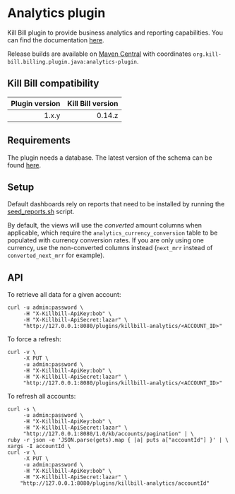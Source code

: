 Analytics plugin
================

Kill Bill plugin to provide business analytics and reporting capabilities. You can find the documentation [here](https://github.com/killbill/killbill-docs/blob/v2/userguide/subscription/analytics-overview.adoc).

Release builds are available on [Maven Central](http://search.maven.org/#search%7Cga%7C1%7Cg%3A%22org.kill-bill.billing.plugin.java%22%20AND%20a%3A%22analytics-plugin%22) with coordinates `org.kill-bill.billing.plugin.java:analytics-plugin`.

Kill Bill compatibility
-----------------------

| Plugin version | Kill Bill version |
| -------------: | ----------------: |
| 1.x.y          | 0.14.z            |

Requirements
------------

The plugin needs a database. The latest version of the schema can be found [here](https://github.com/killbill/killbill-analytics-plugin/blob/master/src/main/resources/ddl.sql).

Setup
-----

Default dashboards rely on reports that need to be installed by running the [seed_reports.sh](https://github.com/killbill/killbill-analytics-plugin/blob/master/src/main/resources/seed_reports.sh) script.

By default, the views will use the *converted* amount columns when applicable, which require the `analytics_currency_conversion` table to be populated with currency conversion rates. If you are only using one currency, use the non-converted columns instead (`next_mrr` instead of `converted_next_mrr` for example).


API
---

To retrieve all data for a given account:

```
curl -u admin:password \
     -H "X-Killbill-ApiKey:bob" \
     -H "X-Killbill-ApiSecret:lazar" \
     "http://127.0.0.1:8080/plugins/killbill-analytics/<ACCOUNT_ID>"
```

To force a refresh:

```
curl -v \
     -X PUT \
     -u admin:password \
     -H "X-Killbill-ApiKey:bob" \
     -H "X-Killbill-ApiSecret:lazar" \
     "http://127.0.0.1:8080/plugins/killbill-analytics/<ACCOUNT_ID>"
```

To refresh all accounts:

```
curl -s \
     -u admin:password \
     -H "X-Killbill-ApiKey:bob" \
     -H "X-Killbill-ApiSecret:lazar" \
     "http://127.0.0.1:8080/1.0/kb/accounts/pagination" | \
ruby -r json -e 'JSON.parse(gets).map { |a| puts a["accountId"] }' | \
xargs -I accountId \
curl -v \
     -X PUT \
     -u admin:password \
     -H "X-Killbill-ApiKey:bob" \
     -H "X-Killbill-ApiSecret:lazar" \
    "http://127.0.0.1:8080/plugins/killbill-analytics/accountId"
```
